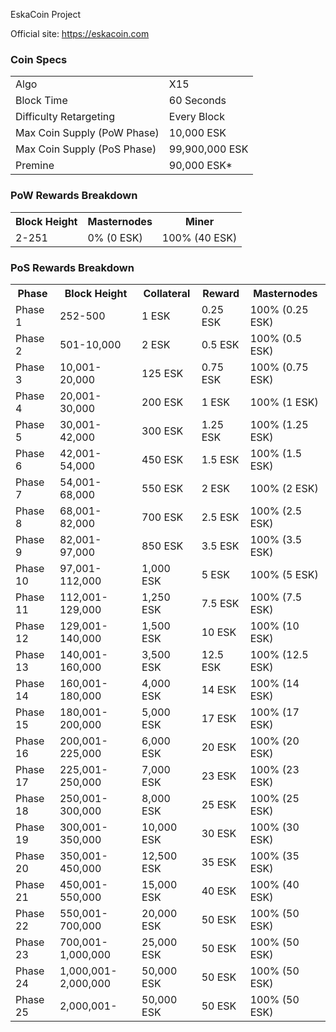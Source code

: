 EskaCoin Project

Official site: https://eskacoin.com

### Coin Specs
<table>
<tr><td>Algo</td><td>X15</td></tr>
<tr><td>Block Time</td><td>60 Seconds</td></tr>
<tr><td>Difficulty Retargeting</td><td>Every Block</td></tr>
<tr><td>Max Coin Supply (PoW Phase)</td><td>10,000 ESK</td></tr>
<tr><td>Max Coin Supply (PoS Phase)</td><td>99,900,000 ESK</td></tr>
<tr><td>Premine</td><td>90,000 ESK*</td></tr>
</table>


### PoW Rewards Breakdown

<table>
<th>Block Height</th><th>Masternodes</th><th>Miner</th>
<tr><td>2-251</td><td>0% (0 ESK)</td><td>100% (40 ESK)</td></tr>
</table>

### PoS Rewards Breakdown

<table>
<th>Phase</th><th>Block Height</th><th>Collateral</th><th>Reward</th><th>Masternodes</th>
<tr><td>Phase 1</td><td>252-500</td><td>1 ESK</td><td>0.25 ESK</td><td>100% (0.25 ESK)</td></tr>
<tr><td>Phase 2</td><td>501-10,000</td><td>2 ESK</td><td>0.5 ESK</td><td>100% (0.5 ESK)</td></tr>
<tr><td>Phase 3</td><td>10,001-20,000</td><td>125 ESK</td><td>0.75 ESK</td><td>100% (0.75 ESK)</td></tr>
<tr><td>Phase 4</td><td>20,001-30,000</td><td>200 ESK</td><td>1 ESK</td><td>100% (1 ESK)</td></tr>
<tr><td>Phase 5</td><td>30,001-42,000</td><td>300 ESK</td><td>1.25 ESK</td><td>100% (1.25 ESK)</td></tr>
<tr><td>Phase 6</td><td>42,001-54,000</td><td>450 ESK</td><td>1.5 ESK</td><td>100% (1.5 ESK)</td></tr>
<tr><td>Phase 7</td><td>54,001-68,000</td><td>550 ESK</td><td>2 ESK</td><td>100% (2 ESK)</td></tr>
<tr><td>Phase 8</td><td>68,001-82,000</td><td>700 ESK</td><td>2.5 ESK</td><td>100% (2.5 ESK)</td></tr>
<tr><td>Phase 9</td><td>82,001-97,000</td><td>850 ESK</td><td>3.5 ESK</td><td>100% (3.5 ESK)</td></tr>
<tr><td>Phase 10</td><td>97,001-112,000</td><td>1,000 ESK</td><td>5 ESK</td><td>100% (5 ESK)</td></tr>
<tr><td>Phase 11</td><td>112,001-129,000</td><td>1,250 ESK</td><td>7.5 ESK</td><td>100% (7.5 ESK)</td></tr>
<tr><td>Phase 12</td><td>129,001-140,000</td><td>1,500 ESK</td><td>10 ESK</td><td>100% (10 ESK)</td></tr>
<tr><td>Phase 13</td><td>140,001-160,000</td><td>3,500 ESK</td><td>12.5 ESK</td><td>100% (12.5 ESK)</td></tr>
<tr><td>Phase 14</td><td>160,001-180,000</td><td>4,000 ESK</td><td>14 ESK</td><td>100% (14 ESK)</td></tr>
<tr><td>Phase 15</td><td>180,001-200,000</td><td>5,000 ESK</td><td>17 ESK</td><td>100% (17 ESK)</td></tr>
<tr><td>Phase 16</td><td>200,001-225,000</td><td>6,000 ESK</td><td>20 ESK</td><td>100% (20 ESK)</td></tr>
<tr><td>Phase 17</td><td>225,001-250,000</td><td>7,000 ESK</td><td>23 ESK</td><td>100% (23 ESK)</td></tr>
<tr><td>Phase 18</td><td>250,001-300,000</td><td>8,000 ESK</td><td>25 ESK</td><td>100% (25 ESK)</td></tr>
<tr><td>Phase 19</td><td>300,001-350,000</td><td>10,000 ESK</td><td>30 ESK</td><td>100% (30 ESK)</td></tr>
<tr><td>Phase 20</td><td>350,001-450,000</td><td>12,500 ESK</td><td>35 ESK</td><td>100% (35 ESK)</td></tr>
<tr><td>Phase 21</td><td>450,001-550,000</td><td>15,000 ESK</td><td>40 ESK</td><td>100% (40 ESK)</td></tr>
<tr><td>Phase 22</td><td>550,001-700,000</td><td>20,000 ESK</td><td>50 ESK</td><td>100% (50 ESK)</td></tr>
<tr><td>Phase 23</td><td>700,001-1,000,000</td><td>25,000 ESK</td><td>50 ESK</td><td>100% (50 ESK)</td></tr>
<tr><td>Phase 24</td><td>1,000,001-2,000,000</td><td>50,000 ESK</td><td>50 ESK</td><td>100% (50 ESK)</td></tr>
<tr><td>Phase 25</td><td>2,000,001-</td><td>50,000 ESK</td><td>50 ESK</td><td>100% (50 ESK)</td></tr>
</table>

